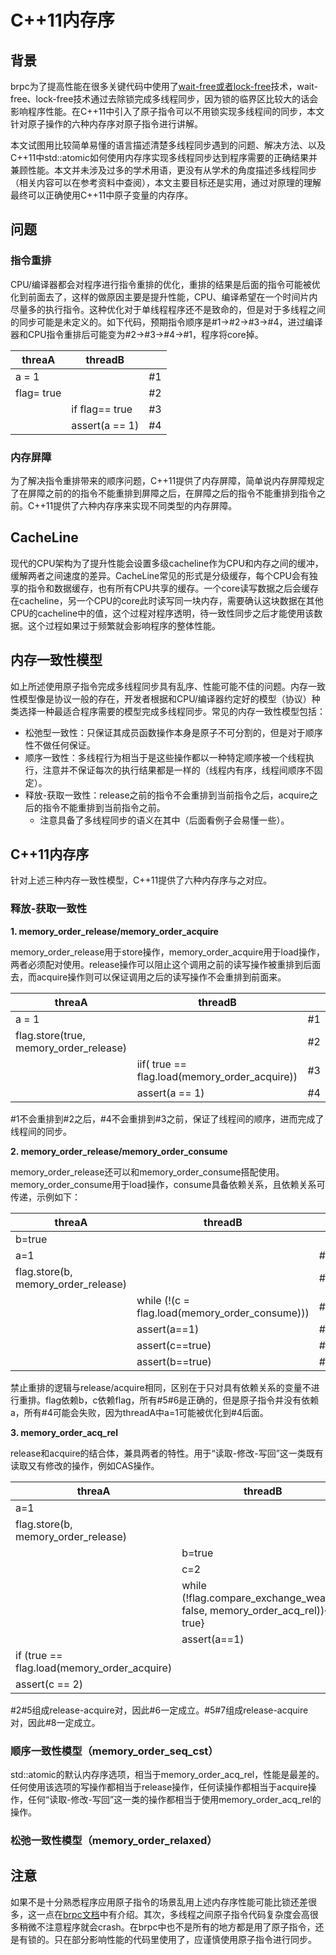 # C++11内存序

## 背景
brpc为了提高性能在很多关键代码中使用了[wait-free或者lock-free](https://en.wikipedia.org/wiki/Non-blocking_algorithm)技术，wait-free、lock-free技术通过去除锁完成多线程同步，因为锁的临界区比较大的话会影响程序性能。在C++11中引入了原子指令可以不用锁实现多线程间的同步，本文针对原子操作的六种内存序对原子指令进行讲解。

本文试图用比较简单易懂的语言描述清楚多线程同步遇到的问题、解决方法、以及C++11中std::atomic如何使用内存序实现多线程同步达到程序需要的正确结果并兼顾性能。本文并未涉及过多的学术用语，更没有从学术的角度描述多线程同步（相关内容可以在参考资料中查阅），本文主要目标还是实用，通过对原理的理解最终可以正确使用C++11中原子变量的内存序。

## 问题
### 指令重排
CPU/编译器都会对程序进行指令重排的优化，重排的结果是后面的指令可能被优化到前面去了，这样的做原因主要是提升性能，CPU、编译希望在一个时间片内尽量多的执行指令。这种优化对于单线程程序还不是致命的，但是对于多线程之间的同步可能是未定义的。如下代码，预期指令顺序是#1->#2->#3->#4，进过编译器和CPU指令重排后可能变为#2->#3->#4->#1，程序将core掉。

| threaA      | threadB           |      |
| ------------- | ------------------ | ---- |
| a = 1        |                         | #1 |
| flag= true |                         | #2 |
|                 | if flag== true    | #3 |
|                 | assert(a == 1)  | #4 |

### 内存屏障
为了解决指令重排带来的顺序问题，C++11提供了内存屏障，简单说内存屏障规定了在屏障之前的的指令不能重排到屏障之后，在屏障之后的指令不能重排到指令之前。C++11提供了六种内存序来实现不同类型的内存屏障。

## CacheLine
现代的CPU架构为了提升性能会设置多级cacheline作为CPU和内存之间的缓冲，缓解两者之间速度的差异。CacheLine常见的形式是分级缓存，每个CPU会有独享的指令和数据缓存，也有所有CPU共享的缓存。一个core读写数据之后会缓存在cacheline，另一个CPU的core此时读写同一块内存，需要确认这块数据在其他CPU的cacheline中的值，这个过程对程序透明，待一致性同步之后才能使用该数据。这个过程如果过于频繁就会影响程序的整体性能。

## 内存一致性模型
如上所述使用原子指令完成多线程同步具有乱序、性能可能不佳的问题。内存一致性模型像是协议一般的存在，开发者根据和CPU/编译器约定好的模型（协议）种类选择一种最适合程序需要的模型完成多线程同步。常见的内存一致性模型包括：

* 松弛型一致性：只保证其成员函数操作本身是原子不可分割的，但是对于顺序性不做任何保证。
* 顺序一致性：多线程行为相当于是这些操作都以一种特定顺序被一个线程执行，注意并不保证每次的执行结果都是一样的（线程内有序，线程间顺序不固定）。
* 释放-获取一致性：release之前的指令不会重排到当前指令之后，acquire之后的指令不能重排到当前指令之前。
	* 注意具备了多线程同步的语义在其中（后面看例子会易懂一些）。

## C++11内存序
针对上述三种内存一致性模型，C++11提供了六种内存序与之对应。

### 释放-获取一致性
**1. memory_order_release/memory_order_acquire**

memory_order_release用于store操作，memory_order_acquire用于load操作，两者必须配对使用。release操作可以阻止这个调用之前的读写操作被重排到后面去，而acquire操作则可以保证调用之后的读写操作不会重排到前面来。

| threaA                                                     | threadB                                                                |      |
| ---------------------------------------------------- | --------------------------------------------------------------- | --- |
| a = 1                                                        |                                                                            | #1 |
| flag.store(true, memory_order_release) |                                                                             | #2 |
|                                                                 | iif( true == flag.load(memory_order_acquire))    | #3 |
|                                                                 | assert(a == 1)                                                     | #4 |
#1不会重排到#2之后，#4不会重排到#3之前，保证了线程间的顺序，进而完成了线程间的同步。

**2. memory_order_release/memory_order_consume**

memory_order_release还可以和memory_order_consume搭配使用。memory_order_consume用于load操作，consume具备依赖关系，且依赖关系可传递，示例如下：

| threaA                                                     | threadB                                                                  |      |
| ---------------------------------------------------- | ----------------------------------------------------------------- | --- |
| b=true                                                      |                                                                               |     |
| a=1                                                          |                                                                               | #1 |
| flag.store(b, memory_order_release)      |                                                                               | #2 |
|                                                                 | while (!(c = flag.load(memory_order_consume)))  | #3 |
|                                                                 | assert(a==1)                                                          | #4 |
|                                                                 | assert(c==true)                                                      | #5 |
|                                                                 | assert(b==true)                                                      | #6 |
禁止重排的逻辑与release/acquire相同，区别在于只对具有依赖关系的变量不进行重排。flag依赖b，c依赖flag，所有#5#6是正确的，但是原子指令并没有依赖a，所有#4可能会失败，因为threadA中a=1可能被优化到#4后面。

**3. memory_order_acq_rel**

release和acquire的结合体，兼具两者的特性。用于“读取-修改-写回”这一类既有读取又有修改的操作，例如CAS操作。

| threaA                                                            | threadB                                                                                                                    |      |
| ---------------------------------------------------------- | ----------------------------------------------------------------------------------------------------------- | --- |
| a=1                                                                 |                                                                                                                                  | #1 |
| flag.store(b, memory_order_release)            |                                                                                                                                   | #2 |
|                                                                        | b=true                                                                                                                       | #3 |
|                                                                        | c=2                                                                                                                            | #4 |
|                                                                        | while (!flag.compare_exchange_weak(b, false, memory_order_acq_rel)){b = true} | #5 |
|                                                                        | assert(a==1)                                                                                                              | #6 |
| if (true == flag.load(memory_order_acquire) |                                                                                                                                    | #7 |
| assert(c == 2)                                                |                                                                                                                                    | #8 |
#2#5组成release-acquire对，因此#6一定成立。#5#7组成release-acquire对，因此#8一定成立。

### 顺序一致性模型（memory_order_seq_cst）
std::atomic的默认内存序选项，相当于memory_order_acq_rel，性能是最差的。任何使用该选项的写操作都相当于release操作，任何读操作都相当于acquire操作，任何“读取-修改-写回”这一类的操作都相当于使用memory_order_acq_rel的操作。

### 松弛一致性模型（memory_order_relaxed）

## 注意
如果不是十分熟悉程序应用原子指令的场景乱用上述内存序性能可能比锁还差很多，这一点在[brpc文档](https://github.com/apache/incubator-brpc/blob/master/docs/cn/atomic_instructions.md)中有介绍。其次，多线程之间原子指令代码复杂度会高很多稍微不注意程序就会crash。在brpc中也不是所有的地方都是用了原子指令，还是有锁的。只在部分影响性能的代码里使用了，应谨慎使用原子指令进行同步。